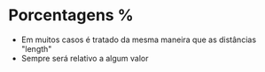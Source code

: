 # Porcentagens %

* Em muitos casos é tratado da mesma maneira que as distâncias "length"
* Sempre será relativo a algum valor
